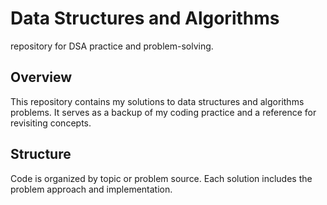 # Data Structures and Algorithms
repository for DSA practice and problem-solving.


## Overview
This repository contains my solutions to data structures and algorithms problems. It serves as a backup of my coding practice and a reference for revisiting concepts.


## Structure
Code is organized by topic or problem source. Each solution includes the problem approach and implementation.


